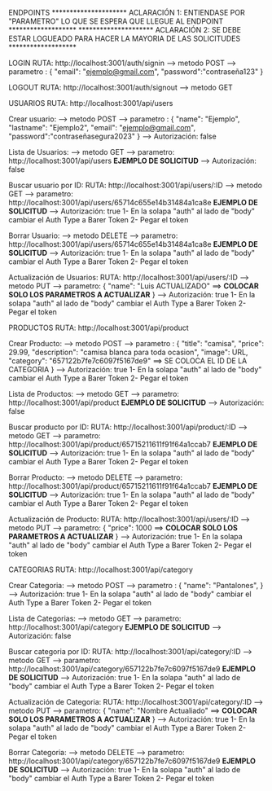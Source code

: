 ENDPOINTS 
 *********************  ACLARACIÓN 1: ENTIENDASE POR "PARAMETRO" LO QUE SE ESPERA QUE LLEGUE AL ENDPOINT *******************
 *********************  ACLARACIÓN 2: SE DEBE ESTAR LOGUEADO PARA HACER LA MAYORIA DE LAS SOLICITUDES *******************
  
LOGIN
RUTA: http://localhost:3001/auth/signin
--> metodo POST 
--> parametro :
              {
	              "email": "ejemplo@gmail.com",
	              "password":"contraseña123"
              } 

LOGOUT
RUTA: http://localhost:3001/auth/signout
--> metodo GET


USUARIOS
RUTA: http://localhost:3001/api/users

Crear usuario: 
--> metodo POST
--> parametro : 
               {
               "name": "Ejemplo",
	             "lastname": "Ejemplo2",
	             "email": "ejemplo@gmail.com",
               "password":"contraseñasegura2023"
               }
--> Autorización: false 

Lista de Usuarios:
--> metodo GET
--> parametro: http://localhost:3001/api/users    **EJEMPLO DE SOLICITUD**
--> Autorización: false

Buscar usuario por ID:
RUTA: http://localhost:3001/api/users/:ID
--> metodo GET
--> parametro: http://localhost:3001/api/users/65714c655e14b31484a1ca8e       **EJEMPLO DE SOLICITUD**
--> Autorización: true
    1- En la solapa "auth" al lado de "body" cambiar el Auth Type a Barer Token
    2- Pegar el token

Borrar Usuario:
--> metodo DELETE
--> parametro: http://localhost:3001/api/users/65714c655e14b31484a1ca8e     **EJEMPLO DE SOLICITUD**
--> Autorización: true
    1- En la solapa "auth" al lado de "body" cambiar el Auth Type a Barer Token
    2- Pegar el token
    
Actualización de Usuarios:
RUTA: http://localhost:3001/api/users/:ID
--> metodo PUT
--> parametro: 
              {
                "name": "Luis ACTUALIZADO"  ==> **COLOCAR SOLO LOS PARAMETROS A ACTUALIZAR**
              }
--> Autorización: true
    1- En la solapa "auth" al lado de "body" cambiar el Auth Type a Barer Token
    2- Pegar el token

PRODUCTOS
RUTA: http://localhost:3001/api/product

Crear Producto: 
--> metodo POST
--> parametro : 
               {
                 "title": "camisa",
		             "price": 29.99,
		             "description": "camisa blanca para toda ocasion",
                 "image": URL,
		             "category":  "657122b7fe7c6097f5167de9" ==> SE COLOCA EL ID DE LA CATEGORIA
		           }
--> Autorización: true
    1- En la solapa "auth" al lado de "body" cambiar el Auth Type a Barer Token
    2- Pegar el token

Lista de Productos:
--> metodo GET
--> parametro: http://localhost:3001/api/product    **EJEMPLO DE SOLICITUD**
--> Autorización: false


Buscar producto por ID:
RUTA: http://localhost:3001/api/product/:ID
--> metodo GET
--> parametro: http://localhost:3001/api/product/65715211611f91f64a1ccab7       **EJEMPLO DE SOLICITUD**
--> Autorización: true
    1- En la solapa "auth" al lado de "body" cambiar el Auth Type a Barer Token
    2- Pegar el token

Borrar Producto:
--> metodo DELETE
--> parametro: http://localhost:3001/api/product/65715211611f91f64a1ccab7     **EJEMPLO DE SOLICITUD**
--> Autorización: true
    1- En la solapa "auth" al lado de "body" cambiar el Auth Type a Barer Token
    2- Pegar el token

Actualización de Producto:
RUTA: http://localhost:3001/api/users/:ID
--> metodo PUT
--> parametro: 
               {
                     "price": 1000     ==> **COLOCAR SOLO LOS PARAMETROS A ACTUALIZAR**
		           }
--> Autorización: true
    1- En la solapa "auth" al lado de "body" cambiar el Auth Type a Barer Token
    2- Pegar el token

CATEGORIAS
RUTA: http://localhost:3001/api/category

Crear Categoria: 
--> metodo POST
--> parametro : 
               {
                "name": "Pantalones",
               }		           
--> Autorización: true
    1- En la solapa "auth" al lado de "body" cambiar el Auth Type a Barer Token
    2- Pegar el token

Lista de Categorias:
--> metodo GET
--> parametro:  http://localhost:3001/api/category    **EJEMPLO DE SOLICITUD**
--> Autorización: false

Buscar categoria por ID:
RUTA: http://localhost:3001/api/category/:ID
--> metodo GET
--> parametro: http://localhost:3001/api/category/657122b7fe7c6097f5167de9       **EJEMPLO DE SOLICITUD**
--> Autorización: true
    1- En la solapa "auth" al lado de "body" cambiar el Auth Type a Barer Token
    2- Pegar el token

Actualización de Categoria:
RUTA: http://localhost:3001/api/category/:ID
--> metodo PUT
--> parametro: 
               {
                     "name": "Nombre Actualiado"     ==> **COLOCAR SOLO LOS PARAMETROS A ACTUALIZAR**
		           }
--> Autorización: true
    1- En la solapa "auth" al lado de "body" cambiar el Auth Type a Barer Token
    2- Pegar el token

Borrar Categoria:
--> metodo DELETE
--> parametro: http://localhost:3001/api/category/657122b7fe7c6097f5167de9     **EJEMPLO DE SOLICITUD**
--> Autorización: true
    1- En la solapa "auth" al lado de "body" cambiar el Auth Type a Barer Token
    2- Pegar el token

